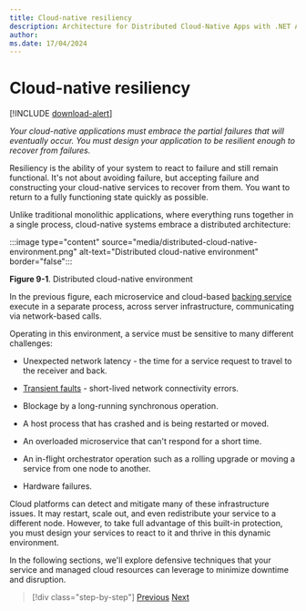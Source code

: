 ```yaml
---
title: Cloud-native resiliency
description: Architecture for Distributed Cloud-Native Apps with .NET Aspire & Containers | Cloud-native resiliency
author: 
ms.date: 17/04/2024
---
```


<!-- TODO update figure references -->

# Cloud-native resiliency

[!INCLUDE [download-alert](../includes/download-alert.md)]

*Your cloud-native applications must embrace the partial failures that will eventually occur. You must design your application to be resilient enough to recover from failures.*

Resiliency is the ability of your system to react to failure and still remain functional. It's not about avoiding failure, but accepting failure and constructing your cloud-native services to recover from them. You want to return to a fully functioning state quickly as possible.

Unlike traditional monolithic applications, where everything runs together in a single process, cloud-native systems embrace a distributed architecture:

:::image type="content" source="media/distributed-cloud-native-environment.png" alt-text="Distributed cloud-native environment" border="false":::

**Figure 9-1**. Distributed cloud-native environment

In the previous figure, each microservice and cloud-based [backing service](https://12factor.net/backing-services) execute in a separate process, across server infrastructure, communicating via network-based calls.

Operating in this environment, a service must be sensitive to many different challenges:

- Unexpected network latency - the time for a service request to travel to the receiver and back.

- [Transient faults](/azure/architecture/best-practices/transient-faults) - short-lived network connectivity errors.

- Blockage by a long-running synchronous operation.

- A host process that has crashed and is being restarted or moved.

- An overloaded microservice that can't respond for a short time.

- An in-flight orchestrator operation such as a rolling upgrade or moving a service from one node to another.

- Hardware failures.

Cloud platforms can detect and mitigate many of these infrastructure issues. It may restart, scale out, and even redistribute your service to a different node.  However, to take full advantage of this built-in protection, you must design your services to react to it and thrive in this dynamic environment.

In the following sections, we'll explore defensive techniques that your service and managed cloud resources can leverage to minimize downtime and disruption.

>[!div class="step-by-step"]
>[Previous](..TODO..)
>[Next](application-resiliency-patterns.md)
